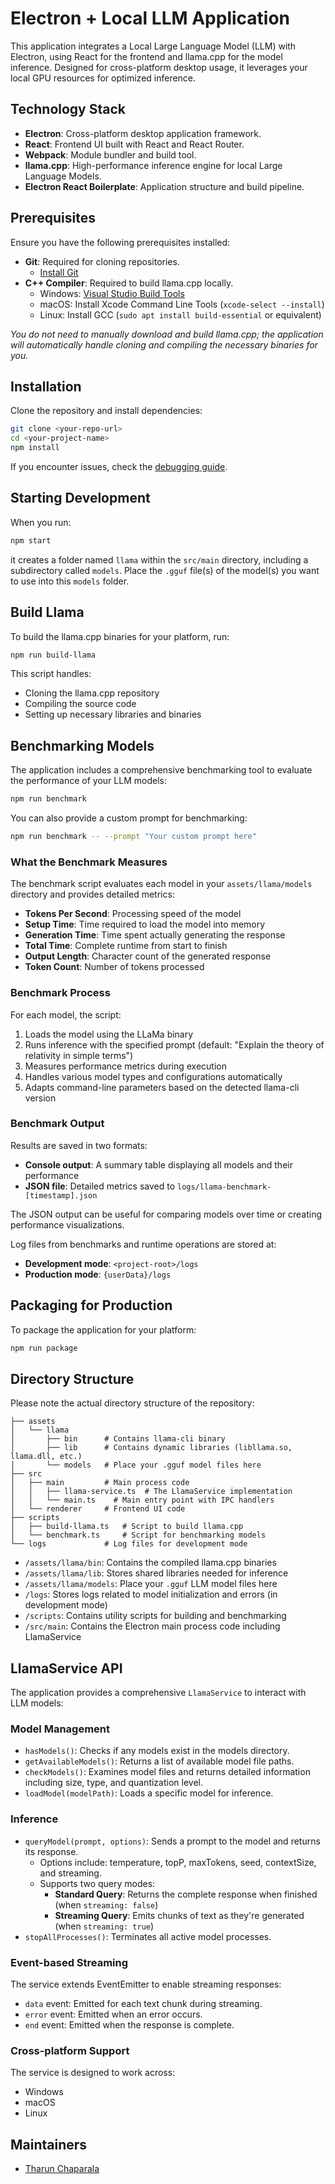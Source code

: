 # Electron + Local LLM Application

This application integrates a Local Large Language Model (LLM) with Electron, using React for the frontend and llama.cpp for the model inference. Designed for cross-platform desktop usage, it leverages your local GPU resources for optimized inference.

## Technology Stack
- **Electron**: Cross-platform desktop application framework.
- **React**: Frontend UI built with React and React Router.
- **Webpack**: Module bundler and build tool.
- **llama.cpp**: High-performance inference engine for local Large Language Models.
- **Electron React Boilerplate**: Application structure and build pipeline.

## Prerequisites
Ensure you have the following prerequisites installed:
- **Git**: Required for cloning repositories.
  - [Install Git](https://git-scm.com/downloads)
- **C++ Compiler**: Required to build llama.cpp locally.
  - Windows: [Visual Studio Build Tools](https://visualstudio.microsoft.com/visual-cpp-build-tools/)
  - macOS: Install Xcode Command Line Tools (`xcode-select --install`)
  - Linux: Install GCC (`sudo apt install build-essential` or equivalent)

*You do not need to manually download and build llama.cpp; the application will automatically handle cloning and compiling the necessary binaries for you.*

## Installation
Clone the repository and install dependencies:
```bash
git clone <your-repo-url>
cd <your-project-name>
npm install
```

If you encounter issues, check the [debugging guide](https://github.com/electron-react-boilerplate/electron-react-boilerplate/issues/400).

## Starting Development
When you run:
```bash
npm start
```
it creates a folder named `llama` within the `src/main` directory, including a subdirectory called `models`. Place the `.gguf` file(s) of the model(s) you want to use into this `models` folder.

## Build Llama
To build the llama.cpp binaries for your platform, run:
```bash
npm run build-llama
```
This script handles:
- Cloning the llama.cpp repository
- Compiling the source code
- Setting up necessary libraries and binaries

## Benchmarking Models

The application includes a comprehensive benchmarking tool to evaluate the performance of your LLM models:

```bash
npm run benchmark
```

You can also provide a custom prompt for benchmarking:

```bash
npm run benchmark -- --prompt "Your custom prompt here"
```

### What the Benchmark Measures

The benchmark script evaluates each model in your `assets/llama/models` directory and provides detailed metrics:

- **Tokens Per Second**: Processing speed of the model
- **Setup Time**: Time required to load the model into memory
- **Generation Time**: Time spent actually generating the response
- **Total Time**: Complete runtime from start to finish
- **Output Length**: Character count of the generated response
- **Token Count**: Number of tokens processed

### Benchmark Process

For each model, the script:

1. Loads the model using the LLaMa binary
2. Runs inference with the specified prompt (default: "Explain the theory of relativity in simple terms")
3. Measures performance metrics during execution
4. Handles various model types and configurations automatically
5. Adapts command-line parameters based on the detected llama-cli version

### Benchmark Output

Results are saved in two formats:
- **Console output**: A summary table displaying all models and their performance
- **JSON file**: Detailed metrics saved to `logs/llama-benchmark-[timestamp].json`

The JSON output can be useful for comparing models over time or creating performance visualizations.

Log files from benchmarks and runtime operations are stored at:
- **Development mode**: `<project-root>/logs`
- **Production mode**: `{userData}/logs`

## Packaging for Production
To package the application for your platform:
```bash
npm run package
```

## Directory Structure
Please note the actual directory structure of the repository:

```
├── assets
│   └── llama
│       ├── bin      # Contains llama-cli binary
│       ├── lib      # Contains dynamic libraries (libllama.so, llama.dll, etc.)
│       └── models   # Place your .gguf model files here
├── src
│   ├── main         # Main process code
│   │   ├── llama-service.ts  # The LlamaService implementation
│   │   └── main.ts    # Main entry point with IPC handlers 
│   └── renderer     # Frontend UI code
├── scripts
│   ├── build-llama.ts   # Script to build llama.cpp
│   └── benchmark.ts     # Script for benchmarking models
└── logs             # Log files for development mode
```

- `/assets/llama/bin`: Contains the compiled llama.cpp binaries
- `/assets/llama/lib`: Stores shared libraries needed for inference
- `/assets/llama/models`: Place your `.gguf` LLM model files here
- `/logs`: Stores logs related to model initialization and errors (in development mode)
- `/scripts`: Contains utility scripts for building and benchmarking
- `/src/main`: Contains the Electron main process code including LlamaService

## LlamaService API

The application provides a comprehensive `LlamaService` to interact with LLM models:

### Model Management
- `hasModels()`: Checks if any models exist in the models directory.
- `getAvailableModels()`: Returns a list of available model file paths.
- `checkModels()`: Examines model files and returns detailed information including size, type, and quantization level.
- `loadModel(modelPath)`: Loads a specific model for inference.

### Inference
- `queryModel(prompt, options)`: Sends a prompt to the model and returns its response.
  - Options include: temperature, topP, maxTokens, seed, contextSize, and streaming.
  - Supports two query modes:
    - **Standard Query**: Returns the complete response when finished (when `streaming: false`)
    - **Streaming Query**: Emits chunks of text as they're generated (when `streaming: true`)
- `stopAllProcesses()`: Terminates all active model processes.

### Event-based Streaming
The service extends EventEmitter to enable streaming responses:
- `data` event: Emitted for each text chunk during streaming.
- `error` event: Emitted when an error occurs.
- `end` event: Emitted when the response is complete.

### Cross-platform Support
The service is designed to work across:
- Windows
- macOS
- Linux

## Maintainers
- [Tharun Chaparala](https://github.com/chaparalatharun)